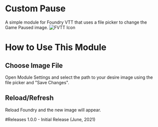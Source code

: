 # Custom Pause

A simple module for Foundry VTT that uses a file picker to change the Game Paused image.
![FVTT Icon](https://gitlab.com/jestevens210/custom-pause/-/raw/main/images/custom-pause-gif.gif)

# How to Use This Module

## Choose Image File

Open Module Settings and select the path to your desire image using the file picker and "Save Changes". 

## Reload/Refresh
Reload Foundry and the new image will appear.

#Releases
1.0.0 - Initial Release (June, 2021)
